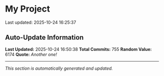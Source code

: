 # My Project


Last updated: 2025-10-24 16:25:37


























































































































































































































































































































































































































































































































































































































































































































































































































































































































































































































































































































































































## Auto-Update Information

**Last Updated:** 2025-10-24 16:50:38
**Total Commits:** 755
**Random Value:** 6174
**Quote:** _Another one!_

---
_This section is automatically generated and updated._